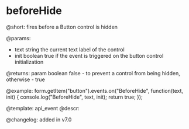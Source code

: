 beforeHide
=============

@short: fires before a Button control is hidden

@params:
- text     string  the current text label of the control
- init    boolean     true if the event is triggered on the button control initialization

@returns:
param      boolean  false - to prevent a control from being hidden, otherwise - true

@example:
form.getItem("button").events.on("BeforeHide", function(text, init) {
    console.log("BeforeHide", text, init);
    return true;
});


@template: api_event
@descr:


@changelog: added in v7.0
